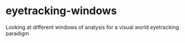 # eyetracking-windows
Looking at different windows of analysis for a visual world eyetracking paradigm
